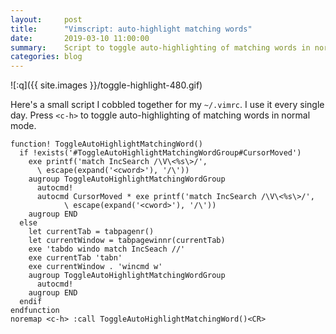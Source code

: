 ```yaml
---
layout:     post
title:      "Vimscript: auto-highlight matching words"
date:       2019-03-10 11:00:00
summary:    Script to toggle auto-highlighting of matching words in normal mode.
categories: blog
---
```


![:q]({{ site.images }}/toggle-highlight-480.gif)

Here's a small script I cobbled together for my `~/.vimrc`. I use it every single day.
Press `<c-h>` to toggle auto-highlighting of matching words in normal mode.

```vimscript
function! ToggleAutoHighlightMatchingWord()
  if !exists('#ToggleAutoHighlightMatchingWordGroup#CursorMoved')
    exe printf('match IncSearch /\V\<%s\>/',
      \ escape(expand('<cword>'), '/\'))
    augroup ToggleAutoHighlightMatchingWordGroup
      autocmd!
      autocmd CursorMoved * exe printf('match IncSearch /\V\<%s\>/',
            \ escape(expand('<cword>'), '/\'))
    augroup END
  else
    let currentTab = tabpagenr()
    let currentWindow = tabpagewinnr(currentTab)
    exe 'tabdo windo match IncSeach //'
    exe currentTab 'tabn'
    exe currentWindow . 'wincmd w'
    augroup ToggleAutoHighlightMatchingWordGroup
      autocmd!
    augroup END
  endif
endfunction
noremap <c-h> :call ToggleAutoHighlightMatchingWord()<CR>
```
